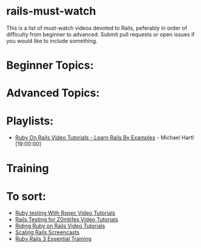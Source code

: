 rails-must-watch
================
This is a list of must-watch videos devoted to Rails, peferably in order of difficulty from beginner to advanced.
Submit pull requests or open issues if you would like to include something.

# Beginner Topics:

# Advanced Topics:

# Playlists:
* [Ruby On Rails Video Tutorials - Learn Rails By Examples](https://www.youtube.com/playlist?list=PLVBFw0Pn9e9L7SOKtL8x4Av39drO5Oi-Q) - Michael Hartl [19:00:00] 

# Training

# To sort:

* [Ruby testing With Rspec Video Tutorials](https://www.youtube.com/playlist?list=PLVBFw0Pn9e9LWbE3Ha5Kh96LnlqrmTDCX)
* [Rails Testing for Z0mb1es Video Tutorials](https://www.youtube.com/playlist?list=PLVBFw0Pn9e9JQ95ijj_ImYETGKfI0TlkJ)
* [Riding Ruby on Rails Video Tutorials ](https://www.youtube.com/playlist?list=PLVBFw0Pn9e9L8f0_etdXbwjRG4cpNJ9nT)
* [Scaling Rails Screencasts](https://www.youtube.com/playlist?list=PLuVcDOUVjW2ePvFapFSHBZ71ya2fLHZS5)
* [Ruby Rails 3 Essential Training](http://www.lynda.com/Ruby-Rails-tutorials/Ruby-Rails-3-Essential-Training/55960-2.html)
